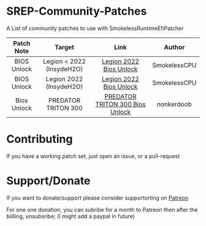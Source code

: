 # SREP-Community-Patches


A List of community patches to use with SmokelessRuntimeEfiPatcher

| Patch Note | Target | Link | Author | 
|:-:|:-:|:-:|:-:|
| BIOS Unlock | Legion < 2022  (InsydeH2O) | [Legion 2022 Bios Unlock](Configs/Legion_Insyde_BiosUnlock.cfg) | SmokelessCPU |
| BIOS Unlock | Legion  2022  (InsydeH2O)  | [Legion 2022 Bios Unlock](Configs/Legion_2022_Insyde_BiosUnlock.cfg) | SmokelessCPU |
| Bios Unlock | PREDATOR TRITON 300     | [PREDATOR TRITON 300 Bios Unlock](Configs/Predator_Triton_300_BiosUnlock.cfg) | nonkerdoob |

# Contributing

If you have a working patch set, just open an issue, or a pull-request

# Support/Donate
If you want to donate/support please consider supportorting on [Patreon](https://www.patreon.com/SmokelessCPU)

For one one donation, you can subribe for a month to Patreon then after the biilling, unsubsribe; (I might add a paypal in future)
